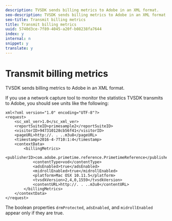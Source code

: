 ```yaml
---
description: TVSDK sends billing metrics to Adobe in an XML format.
seo-description: TVSDK sends billing metrics to Adobe in an XML format.
seo-title: Transmit billing metrics
title: Transmit billing metrics
uuid: 5740d3ce-7f89-4045-a20f-b08238fa7644
index: y
internal: n
snippet: y
translate: y
---
```


# Transmit billing metrics

TVSDK sends billing metrics to Adobe in an XML format.

If you use a network capture tool to monitor the statistics TVSDK transmits to Adobe, you should see units like the following:
```
xml<?xml version="1.0" encoding="UTF-8"?>
<request>
    <sc_xml_ver>1.0</sc_xml_ver>
    <reportSuiteID>primesample2</reportSuiteID>
    <visitorID>947310128cb56f41</visitorID>
    <pageURL>http://. . ..m3u8</pageURL>
    <timestamp>2016-4-7T10:1:4</timestamp>
    <contextData>
        <billingMetrics>
            <publisherID>com.adobe.primetime.reference.PrimetimeReference</publisherID>
            <contentType>vod</contentType>
            <adsEnabled>true</adsEnabled>
            <midrollEnabled>true</midrollEnabled>
            <platform>Mac OSX 10.11.5</platform>
            <tvsdkVersion>2,4,0,1559</tvsdkVersion>
            <contentURL>http://. . ..m3u8</contentURL>
        </billingMetrics>
    </contextData>
</request>
```

The boolean properties `drmProtected`, `adsEnabled`, and `midrollEnabled` appear only if they are true. 
